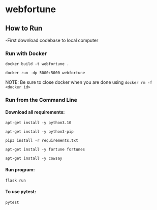 # webfortune

## How to Run
-First download codebase to local computer

### Run with Docker
`docker build -t webfortune .`

`docker run -dp 5000:5000 webfortune`

NOTE: Be sure to close docker when you are done using `docker rm -f <docker id>`


### Run from the Command Line
#### Download all requirements:

  `apt-get install -y python3.10`
  
  `apt-get install -y python3-pip`
 
  `pip3 install -r requirements.txt`
  
  `apt-get install -y fortune fortunes`
  
  `apt-get install -y cowsay`
  
#### Run program:
  `flask run`
  
#### To use pytest:
  `pytest`
  

